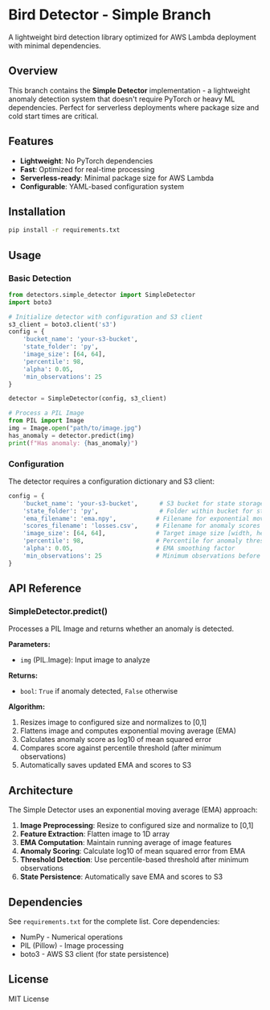 # Bird Detector - Simple Branch

A lightweight bird detection library optimized for AWS Lambda deployment with minimal dependencies.

## Overview

This branch contains the **Simple Detector** implementation - a lightweight anomaly detection system that doesn't require PyTorch or heavy ML dependencies. Perfect for serverless deployments where package size and cold start times are critical.

## Features

- **Lightweight**: No PyTorch dependencies
- **Fast**: Optimized for real-time processing
- **Serverless-ready**: Minimal package size for AWS Lambda
- **Configurable**: YAML-based configuration system

## Installation

```bash
pip install -r requirements.txt
```

## Usage

### Basic Detection

```python
from detectors.simple_detector import SimpleDetector
import boto3

# Initialize detector with configuration and S3 client
s3_client = boto3.client('s3')
config = {
    'bucket_name': 'your-s3-bucket',
    'state_folder': 'py',
    'image_size': [64, 64],
    'percentile': 98,
    'alpha': 0.05,
    'min_observations': 25
}

detector = SimpleDetector(config, s3_client)

# Process a PIL Image
from PIL import Image
img = Image.open("path/to/image.jpg")
has_anomaly = detector.predict(img)
print(f"Has anomaly: {has_anomaly}")
```

### Configuration

The detector requires a configuration dictionary and S3 client:

```python
config = {
    'bucket_name': 'your-s3-bucket',      # S3 bucket for state storage
    'state_folder': 'py',                 # Folder within bucket for state files
    'ema_filename': 'ema.npy',           # Filename for exponential moving average
    'scores_filename': 'losses.csv',     # Filename for anomaly scores
    'image_size': [64, 64],              # Target image size [width, height]
    'percentile': 98,                    # Percentile for anomaly threshold
    'alpha': 0.05,                       # EMA smoothing factor
    'min_observations': 25               # Minimum observations before detection
}
```

## API Reference

### SimpleDetector.predict()

Processes a PIL Image and returns whether an anomaly is detected.

**Parameters:**
- `img` (PIL.Image): Input image to analyze

**Returns:**
- `bool`: `True` if anomaly detected, `False` otherwise

**Algorithm:**
1. Resizes image to configured size and normalizes to [0,1]
2. Flattens image and computes exponential moving average (EMA)
3. Calculates anomaly score as log10 of mean squared error
4. Compares score against percentile threshold (after minimum observations)
5. Automatically saves updated EMA and scores to S3

## Architecture

The Simple Detector uses an exponential moving average (EMA) approach:

1. **Image Preprocessing**: Resize to configured size and normalize to [0,1]
2. **Feature Extraction**: Flatten image to 1D array
3. **EMA Computation**: Maintain running average of image features
4. **Anomaly Scoring**: Calculate log10 of mean squared error from EMA
5. **Threshold Detection**: Use percentile-based threshold after minimum observations
6. **State Persistence**: Automatically save EMA and scores to S3

## Dependencies

See `requirements.txt` for the complete list. Core dependencies:
- NumPy - Numerical operations
- PIL (Pillow) - Image processing
- boto3 - AWS S3 client (for state persistence)

## License

MIT License 
